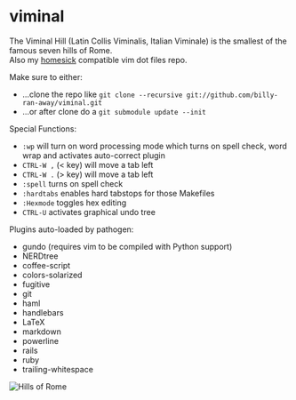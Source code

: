 viminal
=======

The Viminal Hill (Latin Collis Viminalis, Italian Viminale) is the smallest of the famous seven hills of Rome.  
Also my [homesick](https://github.com/technicalpickles/homesick) compatible vim dot files repo.

Make sure to either:
 * ...clone the repo like `git clone --recursive git://github.com/billy-ran-away/viminal.git`
 * ...or after clone do a `git submodule update --init`

Special Functions:
 * `:wp` will turn on word processing mode which turns on spell check, word wrap and activates auto-correct plugin
 * `CTRL-W ,` (< key) will move a tab left
 * `CTRL-W .` (> key) will move a tab left
 * `:spell` turns on spell check
 * `:hardtabs` enables hard tabstops for those Makefiles
 * `:Hexmode` toggles hex editing
 * `CTRL-U` activates graphical undo tree

Plugins auto-loaded by pathogen:
 * gundo (requires vim to be compiled with Python support)
 * NERDtree
 * coffee-script
 * colors-solarized
 * fugitive
 * git
 * haml
 * handlebars
 * LaTeX
 * markdown
 * powerline
 * rails
 * ruby
 * trailing-whitespace

![Hills of Rome](https://github.com/billy-ran-away/viminal/raw/master/home/.vim/img/hills_of_rome.png)
